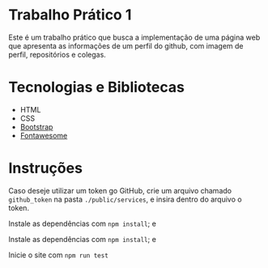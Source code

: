 # Trabalho Prático 1

Este é um trabalho prático que busca a implementação de uma página web que apresenta as informações de um perfil do github, com imagem de perfil, repositórios e colegas.

# Tecnologias e Bibliotecas

- HTML
- CSS
- [Bootstrap](https://getbootstrap.com)
- [Fontawesome](https://fontawesome.com)

# Instruções

Caso deseje utilizar um token go GitHub, crie um arquivo chamado `github_token`
na pasta `./public/services`, e insira dentro do arquivo o token.

Instale as dependências com `npm install`; e

Instale as dependências com `npm install`; e

Inicie o site com `npm run test`